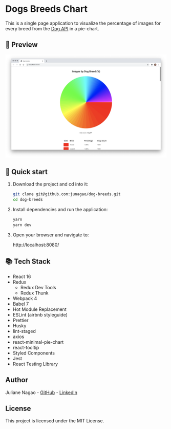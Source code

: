 # Dogs Breeds Chart

This is a single page application to visualize the percentage of images for every breed from the [Dog API](https://dog.ceo/dog-api/documentation/) in a pie-chart.

## 👀 Preview

![dogs-pie-chart-png](./assets/dogs-pie-chart-preview.png)

## 🚀 Quick start

1. Download the project and cd into it:

   ```bash
   git clone git@github.com:junagao/dog-breeds.git
   cd dog-breeds
   ```

2. Install dependencies and run the application:

   ```bash
   yarn
   yarn dev
   ```

3. Open your browser and navigate to:

   http://localhost:8080/

## 📚 Tech Stack

- React 16
- Redux
  - Redux Dev Tools
  - Redux Thunk
- Webpack 4
- Babel 7
- Hot Module Replacement
- ESLint (airbnb styleguide)
- Prettier
- Husky
- lint-staged
- axios
- react-minimal-pie-chart
- react-tooltip
- Styled Components
- Jest
- React Testing Library

## Author

Juliane Nagao - [GitHub](https://github.com/junagao) - [LinkedIn](https://www.linkedin.com/in/junagao/)

## License

This project is licensed under the MIT License.
